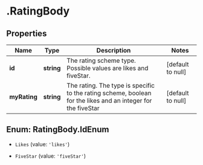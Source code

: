 # .RatingBody

## Properties
Name | Type | Description | Notes
------------ | ------------- | ------------- | -------------
**id** | **string** | The rating scheme type. Possible values are likes and fiveStar. | [default to null]
**myRating** | **string** | The rating. The type is specific to the rating scheme, boolean for the likes and an integer for the fiveStar | [default to null]


<a name="RatingBody.IdEnum"></a>
## Enum: RatingBody.IdEnum


* `Likes` (value: `'likes'`)

* `FiveStar` (value: `'fiveStar'`)




